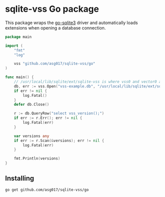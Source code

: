 # sqlite-vss Go package


This package wraps the [go-sqlite3](https://github.com/mattn/go-sqlite3) driver and automatically loads extensions when opening a database connection. 

```go
package main

import (
	"fmt"
	"log"

	vss "github.com/asg017/sqlite-vss/go"
)

func main() {
	// /usr/local/lib/sqlite/ext/sqlite-vss is where vss0 and vector0 are stored.
	db, err := vss.Open("vss-example.db", "/usr/local/lib/sqlite/ext/sqlite-vss")
	if err != nil {
		log.Fatal()
	}
	defer db.Close()

	r := db.QueryRow("select vss_version();")
	if err := r.Err(); err != nil {
		log.Fatal(err)
	}

	var versions any
	if err := r.Scan(&versions); err != nil {
		log.Fatal(err)
	}

	fmt.Println(versions)
}
```

## Installing


```bash
go get github.com/asg017/sqlite-vss/go
```
